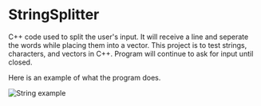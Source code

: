 # StringSplitter
C++ code used to split the user's input. It will receive a line and seperate the words while placing them into a vector. This project is to test strings, characters, and vectors in C++. Program will continue to ask for input until closed.
 
Here is an example of what the program does.

![String example](https://user-images.githubusercontent.com/100814612/159091494-3f885efd-2ce9-475f-80b3-15b38630e159.png)
